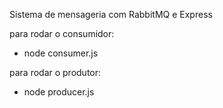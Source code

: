 Sistema de mensageria com RabbitMQ e Express 

para rodar o consumidor:
- node consumer.js

para rodar o produtor:
- node producer.js
